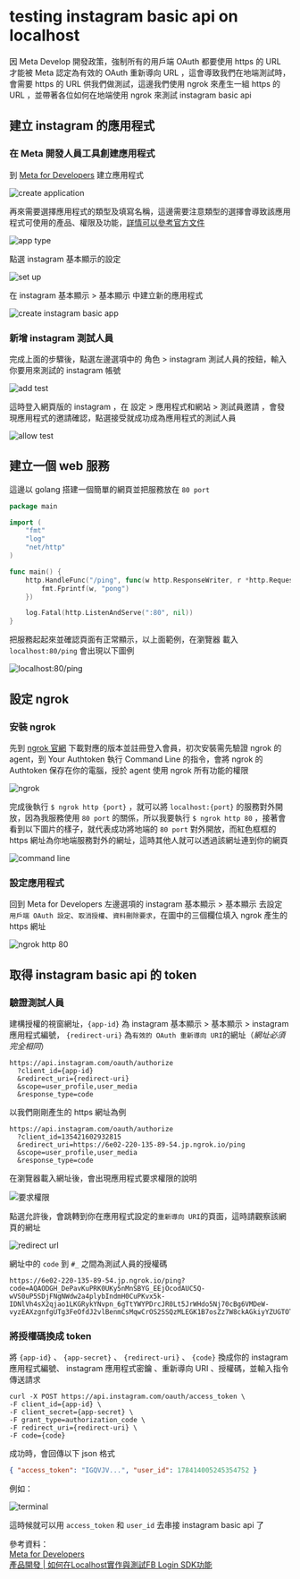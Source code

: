 # testing instagram basic api on localhost

因 Meta Develop 開發政策，強制所有的用戶端 OAuth 都要使用 https 的 URL 才能被 Meta 認定為有效的 OAuth 重新導向 URL ，這會導致我們在地端測試時，會需要 https 的 URL 供我們做測試，這邊我們使用 ngrok 來產生一組 https 的 URL ，並帶著各位如何在地端使用 ngrok 來測試 instagram basic api  

## 建立 instagram 的應用程式

### 在 Meta 開發人員工具創建應用程式

到 [Meta for Developers](https://developers.facebook.com/?no_redirect=1) 建立應用程式  

![create application](https://imgur.com/SqaqiXa.png)  

再來需要選擇應用程式的類型及填寫名稱，這邊需要注意類型的選擇會導致該應用程式可使用的產品、權限及功能，[詳情可以參考官方文件](https://developers.facebook.com/docs/development/create-an-app/app-dashboard/app-types)  

![app type](https://imgur.com/1xwkv4U.png)  

點選 instagram 基本顯示的設定  

![set up](https://imgur.com/dIVtYPY.png)  

在 instagram 基本顯示 > 基本顯示 中建立新的應用程式  

![create instagram basic app](https://imgur.com/FPtEXIA.png)  

### 新增 instagram 測試人員

完成上面的步驟後，點選左邊選項中的 角色 > instagram 測試人員的按鈕，輸入你要用來測試的 instagram 帳號  

![add test](https://imgur.com/7qNpQSo.png)  

這時登入網頁版的 instagram ，在 設定 > 應用程式和網站 > 測試員邀請 ，會發現應用程式的邀請確認，點選接受就成功成為應用程式的測試人員  

![allow test](https://imgur.com/BDULvxO.png)  

## 建立一個 web 服務

這邊以 golang 搭建一個簡單的網頁並把服務放在 `80 port`  

```go
package main

import (
    "fmt"
    "log"
    "net/http"
)

func main() {
    http.HandleFunc("/ping", func(w http.ResponseWriter, r *http.Request) {
        fmt.Fprintf(w, "pong")
    })

    log.Fatal(http.ListenAndServe(":80", nil))
}
```  

把服務起起來並確認頁面有正常顯示，以上面範例，在瀏覽器
載入 `localhost:80/ping` 會出現以下圖例  

![localhost:80/ping](https://imgur.com/KXqoinl.png)  

## 設定 ngrok

### 安裝 ngrok

先到 [ngrok 官網](https://ngrok.com/download) 下載對應的版本並註冊登入會員，初次安裝需先驗證 ngrok 的 agent，到 Your Authtoken 執行 Command Line 的指令，會將 ngrok 的 Authtoken 保存在你的電腦，授於 agent 使用 ngrok 所有功能的權限  

![ngrok](https://imgur.com/NE6GzRh.png)  

完成後執行 `$ ngrok http {port}` ，就可以將 `localhost:{port}` 的服務對外開放，因為我服務使用 `80 port` 的關係，所以我要執行 `$ ngrok http 80` ，接著會看到以下圖片的樣子，就代表成功將地端的 `80 port` 對外開放，而紅色框框的 https 網址為你地端服務對外的網址，這時其他人就可以透過該網址連到你的網頁  

![command line](https://imgur.com/2PikB8H.png)  

### 設定應用程式

回到 Meta for Developers 左邊選項的 instagram 基本顯示 > 基本顯示 去設定 `用戶端 OAuth 設定`、`取消授權`、`資料刪除要求`，在圖中的三個欄位填入 ngrok 產生的 https 網址  

![ngrok http 80](https://imgur.com/gtl7jDv.png)  

## 取得 instagram basic api 的 token

### 驗證測試人員

建構授權的視窗網址，`{app-id}` 為 instagram 基本顯示 > 基本顯示 > instagram 應用程式編號， `{redirect-uri}` 為`有效的 OAuth 重新導向 URI`的網址（*網址必須完全相同*）  

```url
https://api.instagram.com/oauth/authorize
  ?client_id={app-id}
  &redirect_uri={redirect-uri}
  &scope=user_profile,user_media
  &response_type=code
```  

以我們剛剛產生的 https 網址為例  

```url
https://api.instagram.com/oauth/authorize
  ?client_id=135421602932815
  &redirect_uri=https://6e02-220-135-89-54.jp.ngrok.io/ping
  &scope=user_profile,user_media
  &response_type=code
```  

在瀏覽器載入網址後，會出現應用程式要求權限的說明  

![要求權限](https://imgur.com/LPaPfJd.png)  

點選允許後，會跳轉到你在應用程式設定的`重新導向 URI`的頁面，這時請觀察該網頁的網址  

![redirect url](https://imgur.com/W2obeKW.png)  

網址中的 `code` 到 `#_` 之間為測試人員的授權碼  

```url
https://6e02-220-135-89-54.jp.ngrok.io/ping?code=AQAODGH_DePavKuPRK0UKy5nMnSBYG_EEjOcodAUC5Q-wVS0uP5SDjFNgNWdw2a4plybIndmH0CuPKvx5k-IDNlVh4sX2qjao1LKGRykYNvpn_6gTtYWYPDrcJR0Lt5JrWHdo5Nj70cBg6VMDeW-vyzEAXzgnfgUTg3FeOfdJ2vlBenmCsMqwCrOS2SSQzMLEGK1B7osZz7W8ckAGkiyYZUGTOTlIDDuy4UOpLJ_PJd_4g#_
```  

### 將授權碼換成 token

將 `{app-id}` 、 `{app-secret}` 、 `{redirect-uri}` 、 `{code}` 換成你的 instagram 應用程式編號、 instagram 應用程式密鑰 、重新導向 URI 、授權碼，並輸入指令傳送請求  

```curl
curl -X POST https://api.instagram.com/oauth/access_token \
-F client_id={app-id} \
-F client_secret={app-secret} \
-F grant_type=authorization_code \
-F redirect_uri={redirect-uri} \
-F code={code}
```  

成功時，會回傳以下 json 格式  

```json
{ "access_token": "IGQVJV...", "user_id": 178414005245354752 }
```  

例如：  

![terminal](https://imgur.com/5m0ZSpv.png)  

這時候就可以用 `access_token` 和 `user_id` 去串接 instagram basic api 了  

參考資料：  
[Meta for Developers](https://developers.facebook.com/docs/instagram-basic-display-api/getting-started)  
[產品開發 | 如何在Localhost實作與測試FB Login SDK功能](https://medium.com/alexchanglife/%E7%94%A2%E5%93%81%E9%96%8B%E7%99%BC-%E5%A6%82%E4%BD%95%E5%9C%A8localhost%E6%B8%AC%E8%A9%A6fb-login-sdk%E5%8A%9F%E8%83%BD-mac-5098973b9901)  
